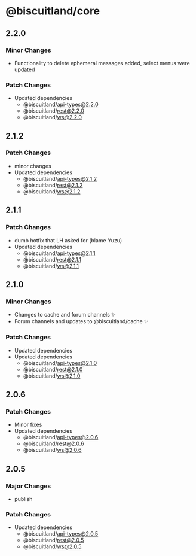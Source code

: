 # @biscuitland/core

## 2.2.0

### Minor Changes

- Functionality to delete ephemeral messages added, select menus were updated

### Patch Changes

- Updated dependencies
  - @biscuitland/api-types@2.2.0
  - @biscuitland/rest@2.2.0
  - @biscuitland/ws@2.2.0

## 2.1.2

### Patch Changes

- minor changes
- Updated dependencies
  - @biscuitland/api-types@2.1.2
  - @biscuitland/rest@2.1.2
  - @biscuitland/ws@2.1.2

## 2.1.1

### Patch Changes

- dumb hotfix that LH asked for (blame Yuzu)
- Updated dependencies
  - @biscuitland/api-types@2.1.1
  - @biscuitland/rest@2.1.1
  - @biscuitland/ws@2.1.1

## 2.1.0

### Minor Changes

- Changes to cache and forum channels ✨
- Forum channels and updates to @biscuitland/cache ✨

### Patch Changes

- Updated dependencies
- Updated dependencies
  - @biscuitland/api-types@2.1.0
  - @biscuitland/rest@2.1.0
  - @biscuitland/ws@2.1.0

## 2.0.6

### Patch Changes

- Minor fixes
- Updated dependencies
  - @biscuitland/api-types@2.0.6
  - @biscuitland/rest@2.0.6
  - @biscuitland/ws@2.0.6

## 2.0.5

### Major Changes

- publish

### Patch Changes

- Updated dependencies
  - @biscuitland/api-types@2.0.5
  - @biscuitland/rest@2.0.5
  - @biscuitland/ws@2.0.5
